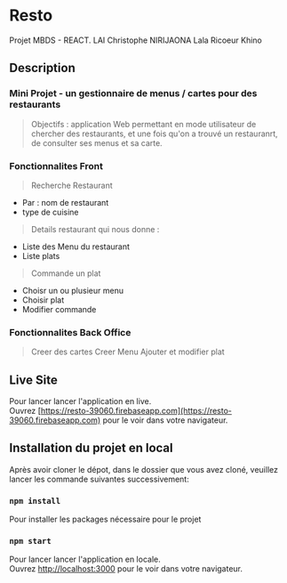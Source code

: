 # Resto
Projet MBDS - REACT. 
LAI Christophe 
NIRIJAONA Lala Ricoeur Khino

## Description
### Mini Projet - un gestionnaire de menus / cartes pour des restaurants
>Objectifs : application Web permettant en mode utilisateur de chercher des restaurants, et une fois qu'on a trouvé un restauranrt, de consulter ses menus et sa carte. 

### Fonctionnalites Front
>Recherche Restaurant
* Par : nom de restaurant
* type de cuisine
>Details restaurant qui nous donne :
* Liste des Menu du restaurant
* Liste plats
>Commande un plat
* Choisr un ou plusieur menu
* Choisir plat
* Modifier commande

### Fonctionnalites Back Office
>Creer des cartes
>Creer Menu
>Ajouter et modifier plat

## Live Site

Pour lancer lancer l'application en live.<br>
Ouvrez [https://resto-39060.firebaseapp.com](https://resto-39060.firebaseapp.com) pour le voir dans votre navigateur.



## Installation du projet en local

Après avoir cloner le dépot, dans le dossier que vous avez cloné, veuillez lancer les commande suivantes successivement:

### `npm install`

Pour installer les packages nécessaire pour le projet

### `npm start`

Pour lancer lancer l'application en locale.<br>
Ouvrez [http://localhost:3000](http://localhost:3000) pour le voir dans votre navigateur.

